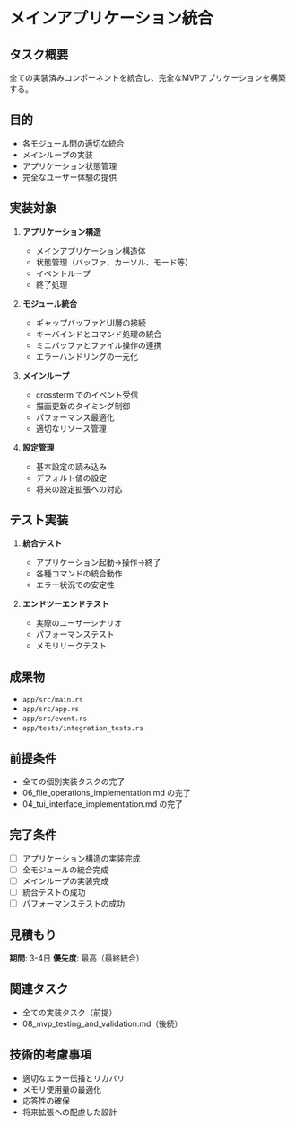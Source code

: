 # メインアプリケーション統合

## タスク概要
全ての実装済みコンポーネントを統合し、完全なMVPアプリケーションを構築する。

## 目的
- 各モジュール間の適切な統合
- メインループの実装
- アプリケーション状態管理
- 完全なユーザー体験の提供

## 実装対象
1. **アプリケーション構造**
   - メインアプリケーション構造体
   - 状態管理（バッファ、カーソル、モード等）
   - イベントループ
   - 終了処理

2. **モジュール統合**
   - ギャップバッファとUI層の接続
   - キーバインドとコマンド処理の統合
   - ミニバッファとファイル操作の連携
   - エラーハンドリングの一元化

3. **メインループ**
   - crossterm でのイベント受信
   - 描画更新のタイミング制御
   - パフォーマンス最適化
   - 適切なリソース管理

4. **設定管理**
   - 基本設定の読み込み
   - デフォルト値の設定
   - 将来の設定拡張への対応

## テスト実装
1. **統合テスト**
   - アプリケーション起動→操作→終了
   - 各種コマンドの統合動作
   - エラー状況での安定性

2. **エンドツーエンドテスト**
   - 実際のユーザーシナリオ
   - パフォーマンステスト
   - メモリリークテスト

## 成果物
- `app/src/main.rs`
- `app/src/app.rs`
- `app/src/event.rs`
- `app/tests/integration_tests.rs`

## 前提条件
- 全ての個別実装タスクの完了
- 06_file_operations_implementation.md の完了
- 04_tui_interface_implementation.md の完了

## 完了条件
- [ ] アプリケーション構造の実装完成
- [ ] 全モジュールの統合完成
- [ ] メインループの実装完成
- [ ] 統合テストの成功
- [ ] パフォーマンステストの成功

## 見積もり
**期間**: 3-4日
**優先度**: 最高（最終統合）

## 関連タスク
- 全ての実装タスク（前提）
- 08_mvp_testing_and_validation.md（後続）

## 技術的考慮事項
- 適切なエラー伝播とリカバリ
- メモリ使用量の最適化
- 応答性の確保
- 将来拡張への配慮した設計